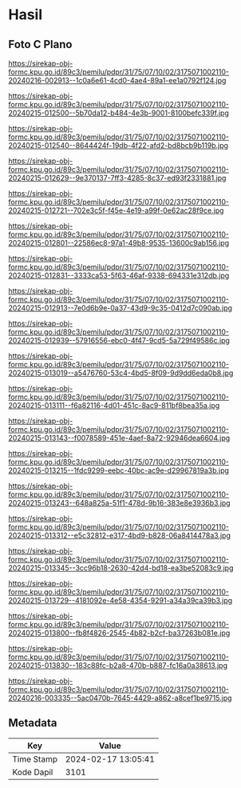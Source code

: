 # Hasil

## Foto C Plano

https://sirekap-obj-formc.kpu.go.id/89c3/pemilu/pdpr/31/75/07/10/02/3175071002110-20240216-002913--1c0a6e61-4cd0-4ae4-89a1-ee1a0792f124.jpg

https://sirekap-obj-formc.kpu.go.id/89c3/pemilu/pdpr/31/75/07/10/02/3175071002110-20240215-012500--5b70da12-b484-4e3b-9001-8100befc339f.jpg

https://sirekap-obj-formc.kpu.go.id/89c3/pemilu/pdpr/31/75/07/10/02/3175071002110-20240215-012540--8644424f-19db-4f22-afd2-bd8bcb9b119b.jpg

https://sirekap-obj-formc.kpu.go.id/89c3/pemilu/pdpr/31/75/07/10/02/3175071002110-20240215-012629--9e370137-7ff3-4285-8c37-ed93f2331881.jpg

https://sirekap-obj-formc.kpu.go.id/89c3/pemilu/pdpr/31/75/07/10/02/3175071002110-20240215-012721--702e3c5f-f45e-4e19-a99f-0e62ac28f9ce.jpg

https://sirekap-obj-formc.kpu.go.id/89c3/pemilu/pdpr/31/75/07/10/02/3175071002110-20240215-012801--22586ec8-97a1-49b8-9535-13600c9ab156.jpg

https://sirekap-obj-formc.kpu.go.id/89c3/pemilu/pdpr/31/75/07/10/02/3175071002110-20240215-012831--3333ca53-5f63-46af-9338-694331e312db.jpg

https://sirekap-obj-formc.kpu.go.id/89c3/pemilu/pdpr/31/75/07/10/02/3175071002110-20240215-012913--7e0d6b9e-0a37-43d9-9c35-0412d7c090ab.jpg

https://sirekap-obj-formc.kpu.go.id/89c3/pemilu/pdpr/31/75/07/10/02/3175071002110-20240215-012939--57916556-ebc0-4f47-9cd5-5a729f49586c.jpg

https://sirekap-obj-formc.kpu.go.id/89c3/pemilu/pdpr/31/75/07/10/02/3175071002110-20240215-013019--a5476760-53c4-4bd5-8f09-9d9dd6eda0b8.jpg

https://sirekap-obj-formc.kpu.go.id/89c3/pemilu/pdpr/31/75/07/10/02/3175071002110-20240215-013111--f6a82116-4d01-451c-8ac9-811bf8bea35a.jpg

https://sirekap-obj-formc.kpu.go.id/89c3/pemilu/pdpr/31/75/07/10/02/3175071002110-20240215-013143--f0078589-451e-4aef-8a72-92946dea6604.jpg

https://sirekap-obj-formc.kpu.go.id/89c3/pemilu/pdpr/31/75/07/10/02/3175071002110-20240215-013215--1fdc9299-eebc-40bc-ac9e-d29967819a3b.jpg

https://sirekap-obj-formc.kpu.go.id/89c3/pemilu/pdpr/31/75/07/10/02/3175071002110-20240215-013243--648a825a-51f1-478d-9b16-383e8e3936b3.jpg

https://sirekap-obj-formc.kpu.go.id/89c3/pemilu/pdpr/31/75/07/10/02/3175071002110-20240215-013312--e5c32812-e317-4bd9-b828-06a8414478a3.jpg

https://sirekap-obj-formc.kpu.go.id/89c3/pemilu/pdpr/31/75/07/10/02/3175071002110-20240215-013345--3cc96b18-2630-42d4-bd18-ea3be52083c9.jpg

https://sirekap-obj-formc.kpu.go.id/89c3/pemilu/pdpr/31/75/07/10/02/3175071002110-20240215-013729--4181092e-4e58-4354-9291-a34a39ca39b3.jpg

https://sirekap-obj-formc.kpu.go.id/89c3/pemilu/pdpr/31/75/07/10/02/3175071002110-20240215-013800--fb8f4826-2545-4b82-b2cf-ba37263b081e.jpg

https://sirekap-obj-formc.kpu.go.id/89c3/pemilu/pdpr/31/75/07/10/02/3175071002110-20240215-013830--183c88fc-b2a8-470b-b887-fc16a0a38613.jpg

https://sirekap-obj-formc.kpu.go.id/89c3/pemilu/pdpr/31/75/07/10/02/3175071002110-20240216-003335--5ac0470b-7645-4429-a862-a8cef1be9715.jpg


## Metadata

| Key        | Value               |
| ---------- | ------------------- |
| Time Stamp | 2024-02-17 13:05:41 |
| Kode Dapil | 3101                |




